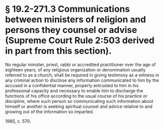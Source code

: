 # § 19.2-271.3 Communications between ministers of religion and persons they counsel or advise (Supreme Court Rule 2:503 derived in part from this section).

<p>No regular minister, priest, rabbi or accredited practitioner over the age of eighteen years, of any religious organization or denomination usually referred to as a church, shall be required in giving testimony as a witness in any criminal action to disclose any information communicated to him by the accused in a confidential manner, properly entrusted to him in his professional capacity and necessary to enable him to discharge the functions of his office according to the usual course of his practice or discipline, where such person so communicating such information about himself or another is seeking spiritual counsel and advice relative to and growing out of the information so imparted.</p><p>1985, c. 570.</p>